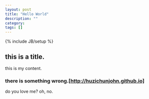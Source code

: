```yaml
---
layout: post
title: "Hello World"
description: ""
category: 
tags: []
---
```

{% include JB/setup %}
## this is a title.
this is my content.

### there is something wrong.[http://huzichunjohn.github.io]
do you love me?
oh, no.
